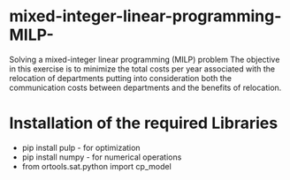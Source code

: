 # mixed-integer-linear-programming-MILP-
Solving a mixed-integer linear programming (MILP) problem
The objective in this exercise is to minimize the total costs per year associated with the relocation of departments putting into consideration both the communication costs between departments and the benefits of relocation. 

# Installation of the required Libraries 
- pip install pulp - for optimization 
- pip install numpy - for numerical operations
- from ortools.sat.python import cp_model



